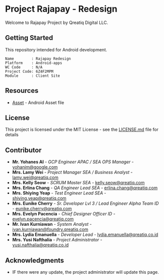 # Project Rajapay - Redesign

Welcome to Rajapay Project by Qreatiq Digital LLC.

## Getting Started

This repository intended for Android development.
```
Name        : Rajapay Redesign
Platform    : Android-apps
WC Code     : N/A
Project Code: 6Z4F2MPM
Module      : Client Site
```

## Resources

* [Asset](https://qreatiq-my.sharepoint.com/:f:/g/personal/yohanes_ai_qreatiq_onmicrosoft_com/EoM6VQQOo79FkJmcsyTooEsBycXS68F2gr90Aj5jL4LYXw) - Android Asset file

## License

This project is licensed under the MIT License - see the [LICENSE.md](LICENSE.md) file for details

## Contributor

* **Mr. Yohanes AI** - *GCP Engineer APAC / SEA OPS Manager* - [yohanim@google.com](mailto:yohanim@google.com)
* **Mrs. Lamy Wei** - *Project Manager SEA / Business Analyst* - [lamy.wei@qreatiq.com](mailto:lamy.wei@qreatiq.com)
* **Mrs. Kelly Seow** - *SCRUM Master SEA* - [kelly.seow@qreatiq.com](mailto:kelly.seow@qreatiq.com)
* **Mrs. Erlina Chang** - *QA Engineer Lead SEA* - [erlina.chang@qreatiq.com](mailto:erlina.chang@qreatiq.com)
* **Mrs. Shiying Yeap** - *Test Engineer Lead SEA* - [shiying.yeap@qreatiq.com](mailto:shiying.yeap@qreatiq.com)
* **Mrs. Eunike Cherry** - *Sr. Developer Lvl 3 / Lead Engineer Alpha Team ID* - [eunike.cherry@qreatiq.com](mailto:eunike.cherry@qreatiq.com)
* **Mrs. Evelyn Pacencia** - *Chief Designer Officer ID* - [evelyn.pacencia@qreatiq.com](mailto:evelyn.pacencia@qreatiq.com)
* **Mr. Ivan Kurniawan** - *System Analyst* - [ivan.kurniawan@foundry.qreatiq.com](mailto:ivan.kurniawan@foundry.qreatiq.com)
* **Mrs. Lydia Emanuella** - *Developer Lead* - [lydia.emanuella@qreatiq.co.id](mailto:lydia.emanuella@qreatiq.co.id)
* **Mrs. Yusi Nafthalia** - *Project Administrator* - [yusi.nafthalia@qreatiq.co.id](mailto:yusi.nafthalia@qreatiq.co.id)


## Acknowledgments

* IF there were any update, the project administrator will update this page.
